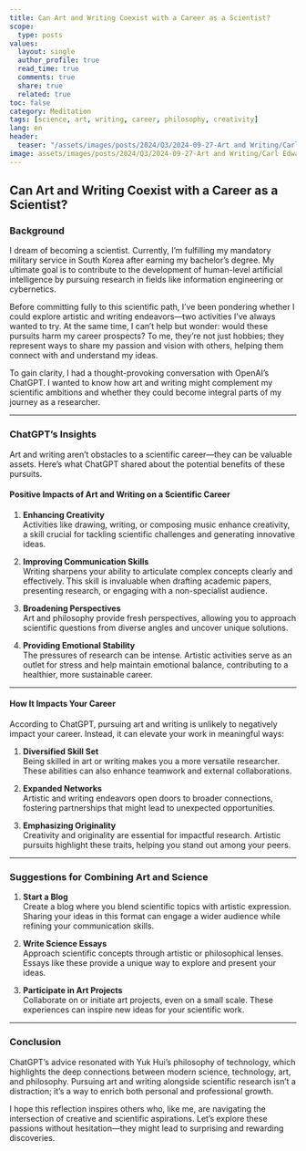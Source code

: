 ```yaml
---
title: Can Art and Writing Coexist with a Career as a Scientist?
scope:
  type: posts
values:
  layout: single
  author_profile: true
  read_time: true
  comments: true
  share: true
  related: true
toc: false
category: Meditation
tags: [science, art, writing, career, philosophy, creativity]
lang: en
header:
  teaser: "/assets/images/posts/2024/Q3/2024-09-27-Art and Writing/Carl Edward Sagan.jpg"
image: assets/images/posts/2024/Q3/2024-09-27-Art and Writing/Carl Edward Sagan.jpg
---
```


## Can Art and Writing Coexist with a Career as a Scientist?

### Background

I dream of becoming a scientist. Currently, I’m fulfilling my mandatory military service in South Korea after earning my bachelor’s degree. My ultimate goal is to contribute to the development of human-level artificial intelligence by pursuing research in fields like information engineering or cybernetics.

Before committing fully to this scientific path, I’ve been pondering whether I could explore artistic and writing endeavors—two activities I’ve always wanted to try. At the same time, I can’t help but wonder: would these pursuits harm my career prospects? To me, they’re not just hobbies; they represent ways to share my passion and vision with others, helping them connect with and understand my ideas.

To gain clarity, I had a thought-provoking conversation with OpenAI’s ChatGPT. I wanted to know how art and writing might complement my scientific ambitions and whether they could become integral parts of my journey as a researcher.

---

### ChatGPT’s Insights

Art and writing aren’t obstacles to a scientific career—they can be valuable assets. Here’s what ChatGPT shared about the potential benefits of these pursuits.

#### Positive Impacts of Art and Writing on a Scientific Career

1. **Enhancing Creativity**  
   Activities like drawing, writing, or composing music enhance creativity, a skill crucial for tackling scientific challenges and generating innovative ideas.

2. **Improving Communication Skills**  
   Writing sharpens your ability to articulate complex concepts clearly and effectively. This skill is invaluable when drafting academic papers, presenting research, or engaging with a non-specialist audience.

3. **Broadening Perspectives**  
   Art and philosophy provide fresh perspectives, allowing you to approach scientific questions from diverse angles and uncover unique solutions.

4. **Providing Emotional Stability**  
   The pressures of research can be intense. Artistic activities serve as an outlet for stress and help maintain emotional balance, contributing to a healthier, more sustainable career.

---

#### How It Impacts Your Career

According to ChatGPT, pursuing art and writing is unlikely to negatively impact your career. Instead, it can elevate your work in meaningful ways:

1. **Diversified Skill Set**  
   Being skilled in art or writing makes you a more versatile researcher. These abilities can also enhance teamwork and external collaborations.

2. **Expanded Networks**  
   Artistic and writing endeavors open doors to broader connections, fostering partnerships that might lead to unexpected opportunities.

3. **Emphasizing Originality**  
   Creativity and originality are essential for impactful research. Artistic pursuits highlight these traits, helping you stand out among your peers.

---

### Suggestions for Combining Art and Science

1. **Start a Blog**  
   Create a blog where you blend scientific topics with artistic expression. Sharing your ideas in this format can engage a wider audience while refining your communication skills.

2. **Write Science Essays**  
   Approach scientific concepts through artistic or philosophical lenses. Essays like these provide a unique way to explore and present your ideas.

3. **Participate in Art Projects**  
   Collaborate on or initiate art projects, even on a small scale. These experiences can inspire new ideas for your scientific work.

---

### Conclusion

ChatGPT’s advice resonated with Yuk Hui’s philosophy of technology, which highlights the deep connections between modern science, technology, art, and philosophy. Pursuing art and writing alongside scientific research isn’t a distraction; it’s a way to enrich both personal and professional growth.

I hope this reflection inspires others who, like me, are navigating the intersection of creative and scientific aspirations. Let’s explore these passions without hesitation—they might lead to surprising and rewarding discoveries.
